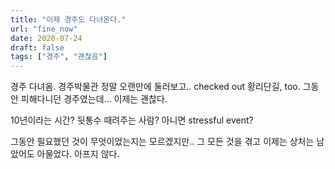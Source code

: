 ```yaml
---
title: "이제 경주도 다녀온다."
url: "fine_now"
date: 2020-07-24
draft: false
tags: ["경주", "괜찮음"]
---
```

경주 다녀옴. 경주박물관 정말 오랜만에 둘러보고.. checked out 황리단길, too.
그동안 피해다니던 경주였는데... 이제는 괜찮다.

10년이라는 시간? 뒷통수 때려주는 사람? 아니면 stressful event?

그동안 필요했던 것이 무엇이었는지는 모르겠지만.. 그 모든 것을 겪고 이제는 
상처는 남았어도 아물었다. 아프지 않다.
